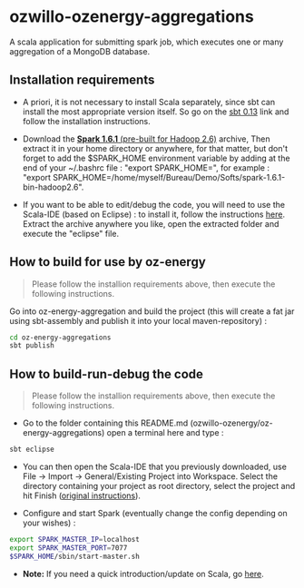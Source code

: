 # ozwillo-ozenergy-aggregations

A scala application for submitting spark job, which executes one or many aggregation of a MongoDB database.

## Installation requirements

+ A priori, it is not necessary to install Scala separately, since sbt can install the most appropriate version itself. So go on the [sbt 0.13](http://www.scala-sbt.org/0.13/docs/Setup.html) link and follow the installation instructions.

+ Download the [**Spark 1.6.1** (pre-built for Hadoop 2.6)](http://spark.apache.org/downloads.html) archive, Then extract it in your home directory or anywhere, for that matter, but don't forget to add the $SPARK_HOME environment variable by adding at the end of your ~/.bashrc file : "export SPARK_HOME=<YOUR PATH TO THE EXTRACTED SPARK DIRECTORY>", for example : "export SPARK_HOME=/home/myself/Bureau/Demo/Softs/spark-1.6.1-bin-hadoop2.6".

+ If you want to be able to edit/debug the code, you will need to use the Scala-IDE (based on Eclipse) : to install it, follow the instructions [here](http://scala-ide.org/download/sdk.html). Extract the archive anywhere you like, open the extracted folder and execute the "eclipse" file.

## How to build for use by oz-energy

> Please follow the installion requirements above, then execute the following instructions.

Go into oz-energy-aggregation and build the project (this will create a fat jar using sbt-assembly and publish it into your local maven-repository) :

```bash
cd oz-energy-aggregations
sbt publish
```

## How to build-run-debug the code

> Please follow the installion requirements above, then execute the following instructions.

+ Go to the folder containing this README.md (ozwillo-ozenergy/oz-energy-aggregations) open a terminal here and type :

```bash
sbt eclipse
```

+ You can then open the Scala-IDE that you previously downloaded, use File → Import → General/Existing Project into Workspace. Select the directory containing your project as root directory, select the project and hit Finish ([original instructions](http://scala-ide.org/docs/current-user-doc/gettingstarted/index.html)).

+ Configure and start Spark (eventually change the config depending on your wishes) :

```bash
export SPARK_MASTER_IP=localhost
export SPARK_MASTER_PORT=7077
$SPARK_HOME/sbin/start-master.sh
```

+ **Note:** If you need a quick introduction/update on Scala, go [here](https://learnxinyminutes.com/docs/scala/).
